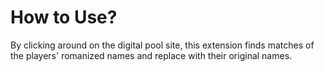 # How to Use?

By clicking around on the digital pool site, this extension finds matches of the players' romanized names and replace with their original names.

